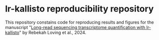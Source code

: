 # lr-kallisto reproducibility repository
This repository constains code for reproducing results and figures for the manuscript "[Long-read sequencing transcriptome quantification with lr-kallisto](https://www.biorxiv.org/content/10.1101/2024.07.19.604364v1)" by Rebekah Loving et al., 2024.
